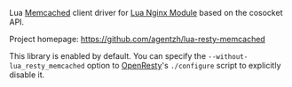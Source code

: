 <!---
    @title         Lua Resty Memcached Library
    @creator       Yichun Zhang
    @created       2012-02-29 07:32 GMT
    @modifier      YichunZhang
    @modified      2012-02-29 07:36 GMT
    @changes       4
--->

Lua [Memcached](http://memcached.org/) client driver for [Lua Nginx Module](lua-nginx-module/) based on the cosocket API.

Project homepage: https://github.com/agentzh/lua-resty-memcached

This library is enabled by default. You can specify the `--without-lua_resty_memcached` option to [OpenResty](openresty/)'s `./configure` script to explicitly disable it.
